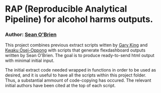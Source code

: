 # RAP (Reproducible Analytical Pipeline) for alcohol harms outputs.
### Author: [Sean O'Brien](mailto:sean.obrien@phs.scot)

This project combines previous extract scripts witten by [Gary King](mailto:gary.king@phs.scot) and [Kwaku Osei-Oppong](mailto:Kwaku.Osei-Oppong@phs.scot) with scripts that generate flexdashboard outputs written by Sean O'Brien.
The goal is to produce ready-to-send html output with minimal initial input.

The initial extract code needed wrapped in functions in order to be used as desired, and it is useful to have all the scripts within this project folder. Thus, a substantial ammount of code-copying has occured. The relevant initial authors have been cited at the top of each script.

